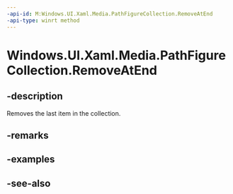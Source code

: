 ```yaml
---
-api-id: M:Windows.UI.Xaml.Media.PathFigureCollection.RemoveAtEnd
-api-type: winrt method
---
```


<!-- Method syntax
public void RemoveAtEnd()
-->

# Windows.UI.Xaml.Media.PathFigureCollection.RemoveAtEnd

## -description
Removes the last item in the collection.



## -remarks

## -examples

## -see-also
